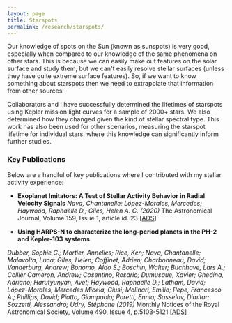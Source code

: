 ```yaml
---
layout: page
title: Starspots
permalink: /research/starspots/
---
```


Our knowledge of spots on the Sun (known as sunspots) is very good, especially when compared to our knowledge of the same phenomena on other stars. This is because we can easily make out features on the solar surface and study them, but we can't easily resolve stellar surfaces (unless they have quite extreme surface features). So, if we want to know something about starspots then we need to extrapolate that information from other sources!

Collaborators and I have successfully determined the lifetimes of starspots using Kepler mission light curves for a sample of 2000+ stars. We also determined how they changed given the kind of stellar spectral type. This work has also been used for other scenarios, measuring the starspot lifetime for individual stars, where this knowledge can significantly inform further studies.

### Key Publications

Below are a handful of key publications where I contributed with my stellar activity experience:

- **Exoplanet Imitators: A Test of Stellar Activity Behavior in Radial Velocity Signals**
*Nava, Chantanelle; López-Morales, Mercedes; Haywood, Raphaëlle D.; Giles, Helen A. C. (2020)* The Astronomical Journal, Volume 159, Issue 1, article id. 23 [[ADS](https://ui.adsabs.harvard.edu/abs/2020AJ....159...23N/abstract)]

- **Using HARPS-N to characterize the long-period planets in the PH-2 and Kepler-103 systems**

*Dubber, Sophie C.; Mortier, Annelies; Rice, Ken; Nava, Chantanelle; Malavolta, Luca; Giles, Helen; Coffinet, Adrien; Charbonneau, David; Vanderburg, Andrew; Bonomo, Aldo S.; Boschin, Walter; Buchhave, Lars A.; Collier Cameron, Andrew; Cosentino, Rosario; Dumusque, Xavier; Ghedina, Adriano; Harutyunyan, Avet; Haywood, Raphaëlle D.; Latham, David; López-Morales, Mercedes Micela, Giusi; Molinari, Emilio; Pepe, Francesco A.; Phillips, David; Piotto, Giampaolo; Poretti, Ennio; Sasselov, Dimitar; Sozzetti, Alessandro; Udry, Stéphane (2019)* Monthly Notices of the Royal Astronomical Society, Volume 490, Issue 4, p.5103-5121 [[ADS](https://ui.adsabs.harvard.edu/abs/2019MNRAS.490.5103D/abstract)]

